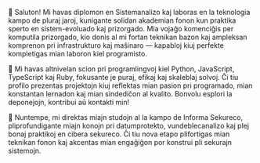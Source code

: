 👋 Saluton! Mi havas diplomon en Sistemanalizo kaj laboras en la teknologia kampo de pluraj jaroj, kunigante solidan akademian fonon kun praktika sperto en sistem-evoluado kaj prizorgado. Mia vojaĝo komenciĝis per komputila prizorgado, kio donis al mi fortan teknikan bazon kaj ampleksan komprenon pri infrastrukturo kaj maŝinaro — kapabloj kiuj perfekte kompletigas mian laboron kiel programisto.

🚀 Mi havas altnivelan scion pri programlingvoj kiel Python, JavaScript, TypeScript kaj Ruby, fokusante je puraj, efikaj kaj skaleblaj solvoj. Ĉi tiu profilo prezentas projektojn kiuj reflektas mian pasion pri programado, mian konstantan lernadon kaj mian sindediĉon al kvalito. Bonvolu esplori la deponejojn, kontribui aŭ kontakti min!

🔐 Nuntempe, mi direktas miajn studojn al la kampo de Informa Sekureco, pliprofundigante miajn konojn pri datumprotekto, vundeblecanalizo kaj plej bonaj praktikoj en cibera sekureco. Ĉi tiu nova etapo plifortigas mian teknikan fonon kaj akcentas mian engaĝiĝon por konstrui pli sekurajn sistemojn.

